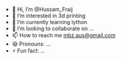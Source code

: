 - 👋 Hi, I’m @Hussam_Fraij
- 👀 I’m interested in 3d printing
- 🌱 I’m currently learning lython
- 💞️ I’m looking to collaborate on ...
- 📫 How to reach me mbz.aus@gmail.com
- 😄 Pronouns: ...
- ⚡ Fun fact: ...

<!---
Hussam3d/Hussam3d is a ✨ special ✨ repository because its `README.md` (this file) appears on your GitHub profile.
You can click the Preview link to take a look at your changes.
--->
